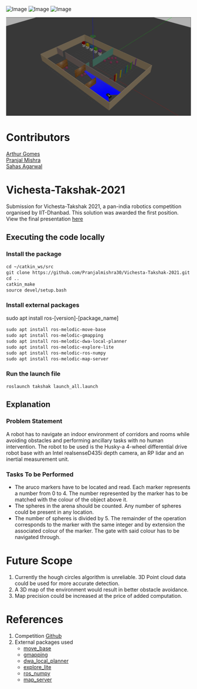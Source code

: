 ![Image](https://img.shields.io/badge/ROS-Melodic-purple.svg) 
![Image](https://img.shields.io/badge/ROS-Noetic-green.svg) 
![Image](https://img.shields.io/badge/Gazebo-9.0.0-orange.svg)  

<p align="center">
    <img src="Data/arena.png" width="800">
</p>

# Contributors
[Arthur Gomes](https://github.com/arthurgomes4)         
[Pranjal Mishra](https://github.com/Pranjalmishra30)  
[Sahas Agarwal](https://github.com/Veverest)


# Vichesta-Takshak-2021
Submission for Vichesta-Takshak 2021, a pan-india robotics competition organised by IIT-Dhanbad. This solution was awarded the first position.    
View the final presentation [here](https://drive.google.com/drive/u/1/folders/1RB3HhomwGslC3dvN9G3or7PAeE64e1Ou)  
  

## Executing the code locally  
### Install the package  
```  
cd ~/catkin_ws/src  
git clone https://github.com/Pranjalmishra30/Vichesta-Takshak-2021.git  
cd ..  
catkin_make  
source devel/setup.bash        
```  

### Install external packages  
sudo apt install ros-[version]-[package_name]

```  
sudo apt install ros-melodic-move-base  
sudo apt install ros-melodic-gmapping  
sudo apt install ros-melodic-dwa-local-planner  
sudo apt install ros-melodic-explore-lite  
sudo apt install ros-melodic-ros-numpy  
sudo apt install ros-melodic-map-server  
```

### Run the launch file
```
roslaunch takshak launch_all.launch 
```

## Explanation  
### Problem Statement
A robot has to navigate an indoor environment of corridors and rooms while avoiding obstacles and performing ancillary tasks with no human intervention. 
The robot to be used is the Husky-a 4-wheel differential drive robot base with an Intel realsenseD435i depth camera, an RP lidar and an inertial measurement unit.

### Tasks To be Performed
* The aruco markers have to be located and read. Each marker represents a number from 0 to 4. The number represented by the marker has to be matched with the colour of the object above it.  
* The spheres in the arena should be counted. Any number of spheres could be present in any location.  
* The number of spheres is divided by 5. The remainder of the operation corresponds to the marker with the same integer and by extension the associated colour of the marker. The gate with said colour has to be navigated through.

# Future Scope  
1. Currently the hough circles algorithm is unreliable. 3D Point cloud data could be used for more accurate detection.  
2. A 3D map of the environment would result in better obstacle avoidance.  
3. Map precision could be increased at the price of added computation.  

# References  
1. Competition [Github](https://github.com/Kartiksaini001/Vichesta-Takshak-2021)  
2. External packages used  
    * [move_base](http://wiki.ros.org/move_base)     
    * [gmapping](http://wiki.ros.org/gmapping)  
    * [dwa_local_planner](http://wiki.ros.org/dwa_local_planner)   
    * [explore_lite](https://wiki.ros.org/explore_lite)   
    * [ros_numpy](https://wiki.ros.org/ros_numpy)   
    * [map_server](https://wiki.ros.org/map_server)  
